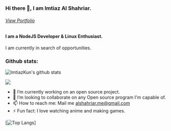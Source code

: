 
### Hi there 👋, I am Imtiaz Al Shahriar.
###### [View Portfolio](https://imtiazkun.github.io/-/)
#### I am a NodeJS Developer & Linux Enthusiast.
I am currently in search of opportunities.

### Github stats:
![ImtiazKun's github stats](https://github-readme-stats.vercel.app/api?username=ImtiazKun&show_icons=true&theme=radical)

![](https://komarev.com/ghpvc/?username=imtiazkun)

- 🔭 I’m currently working on an open source project. 
- 👯 I’m looking to collaborate on any Open source program I'm capable of. 
- 📫 How to reach me: Mail me alshahriar.me@gmail.com 
- ⚡ Fun fact: I love watching anime and making games. 

[![Top Langs](https://github-readme-stats.vercel.app/api/top-langs/?username=imtiazkun&layout=compact)]
